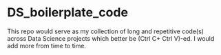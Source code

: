 # DS_boilerplate_code
This repo would serve as my collection of long and repetitive code(s) across Data Science projects which better be (Ctrl C+ Ctrl V)-ed. I would add more from time to time. 
